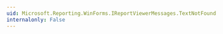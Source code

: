 ```yaml
---
uid: Microsoft.Reporting.WinForms.IReportViewerMessages.TextNotFound
internalonly: False
---
```

